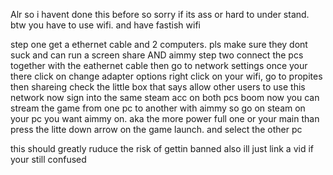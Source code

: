 Alr so i havent done this before so sorry if its ass or hard to under stand.     btw you have to use wifi. and have fastish wifi

step one get a ethernet cable and 2 computers. pls make sure they dont suck and can run a screen share AND aimmy
step two connect the pcs together with the eathernet cable
then go to network settings once your there click on change adapter options 
right click on your wifi, go to propites then shareing
check the little box that says allow other users to use this network
now sign into the same steam acc on both pcs
boom now you can stream the game from one pc to another with aimmy 
so go on steam on your pc you want aimmy on. aka the more power full one or your main than press the litte down arrow on the game launch. and select the other pc




this should greatly ruduce the risk of gettin banned
also ill just link a vid if your still confused
